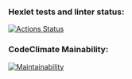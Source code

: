 ### Hexlet tests and linter status:
[![Actions Status](https://github.com/Tveelex/frontend-project-lvl1/workflows/hexlet-check/badge.svg)](https://github.com/Tveelex/frontend-project-lvl1/actions)

### CodeClimate Mainability:
[![Maintainability](https://api.codeclimate.com/v1/badges/a99a88d28ad37a79dbf6/maintainability)](https://codeclimate.com/github/codeclimate/codeclimate/maintainability)